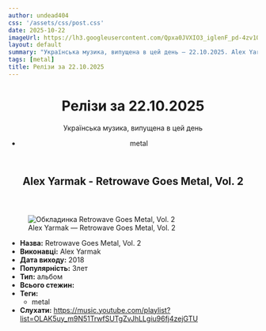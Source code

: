 ```yaml
---
author: undead404
css: '/assets/css/post.css'
date: 2025-10-22
imageUrl: https://lh3.googleusercontent.com/Qpxa0JVXIO3_iglenF_pd-4zv1OSh1mPLblRM8U4ANMjeREBBgZs0Gb67Cjm9GspOCZ2qtFAOcOb7SQ=w544-h544-l90-rj
layout: default
summary: "Українська музика, випущена в цей день – 22.10.2025. Alex Yarmak та інші"
tags: [metal]
title: Релізи за 22.10.2025
---
```


<main class="main-content">
  <header>
    <h1>Релізи за <time datetime="2025-10-22">22.10.2025</time></h1>
    <p class="summary">Українська музика, випущена в цей день</p>
      <ul class="tags">
          <li>metal</li>
      </ul>
  </header>
  <section class="releases">
    <article class="release">
      <header>
        <h2>
          Alex Yarmak - Retrowave Goes Metal, Vol. 2
        </h2>
      </header>
      <figure>
        <img src="https://lh3.googleusercontent.com/Qpxa0JVXIO3_iglenF_pd-4zv1OSh1mPLblRM8U4ANMjeREBBgZs0Gb67Cjm9GspOCZ2qtFAOcOb7SQ=w544-h544-l90-rj" alt="Обкладинка Retrowave Goes Metal, Vol. 2">
        <figcaption>Alex Yarmak — Retrowave Goes Metal, Vol. 2</figcaption>
      </figure>
      <ul>
        <li><strong>Назва:</strong> Retrowave Goes Metal, Vol. 2</li>
        <li><strong>Виконавці:</strong> Alex Yarmak</li>
        <li><strong>Дата виходу:</strong> 2018</li>
        <li><strong>Популярність:</strong> Злет</li>
        <li><strong>Тип:</strong> альбом</li>
        <li><strong>Всього стежин:</strong> </li>
            <li><strong>Теги:</strong>
            <ul class="tags">
                <li class="tag">metal</li>
            </ul>
            </li>
        <li><strong>Слухати:</strong> <a href="https://music.youtube.com/playlist?list=OLAK5uy_m9N51TrwfSUTgZvJhLLgiu96fj4zejGTU" target="_blank">https:&#x2F;&#x2F;music.youtube.com&#x2F;playlist?list&#x3D;OLAK5uy_m9N51TrwfSUTgZvJhLLgiu96fj4zejGTU</a></li>
      </ul>
    </article>
  </section>
</main>